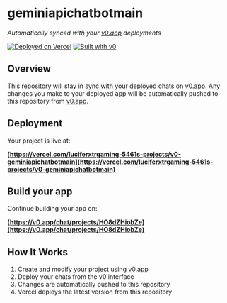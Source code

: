 # geminiapichatbotmain

*Automatically synced with your [v0.app](https://v0.app) deployments*

[![Deployed on Vercel](https://img.shields.io/badge/Deployed%20on-Vercel-black?style=for-the-badge&logo=vercel)](https://vercel.com/luciferxtrgaming-5461s-projects/v0-geminiapichatbotmain)
[![Built with v0](https://img.shields.io/badge/Built%20with-v0.app-black?style=for-the-badge)](https://v0.app/chat/projects/HO8dZHiobZe)

## Overview

This repository will stay in sync with your deployed chats on [v0.app](https://v0.app).
Any changes you make to your deployed app will be automatically pushed to this repository from [v0.app](https://v0.app).

## Deployment

Your project is live at:

**[https://vercel.com/luciferxtrgaming-5461s-projects/v0-geminiapichatbotmain](https://vercel.com/luciferxtrgaming-5461s-projects/v0-geminiapichatbotmain)**

## Build your app

Continue building your app on:

**[https://v0.app/chat/projects/HO8dZHiobZe](https://v0.app/chat/projects/HO8dZHiobZe)**

## How It Works

1. Create and modify your project using [v0.app](https://v0.app)
2. Deploy your chats from the v0 interface
3. Changes are automatically pushed to this repository
4. Vercel deploys the latest version from this repository